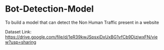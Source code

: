 # Bot-Detection-Model
To build a model that can detect the Non Human Traffic present in a website

Dataset Link: https://drive.google.com/file/d/1eR39kwJSpsxiDxUxBG1vfCb9DjzjwxFN/view?usp=sharing
